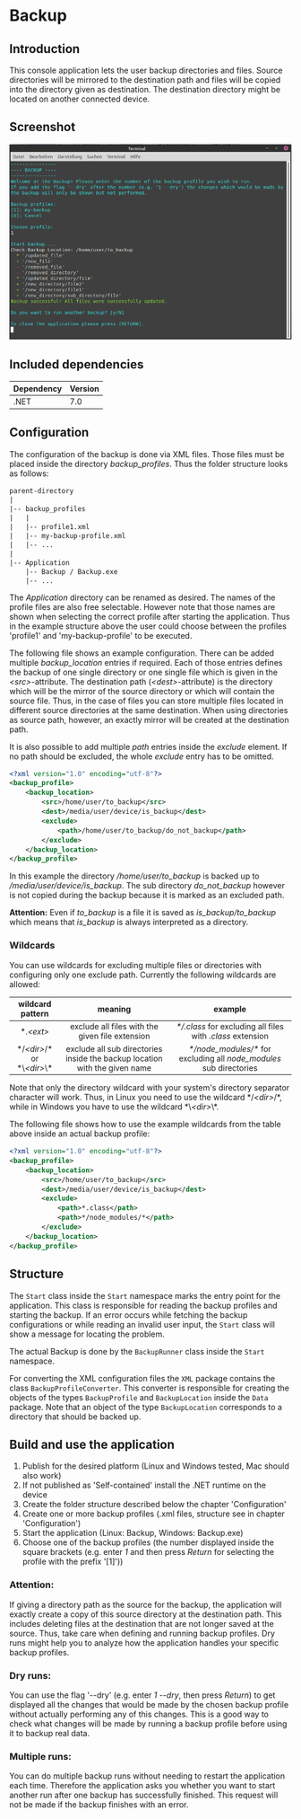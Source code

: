 # Backup

## Introduction

This console application lets the user backup directories and files. 
Source directories will be mirrored to the destination path and files will be copied into the directory given as destination.
The destination directory might be located on another connected device.

## Screenshot

![Screenshot](Screenshot.png)

## Included dependencies

| Dependency            | Version |
|-----------------------|---------|
| .NET                  | 7.0     |

## Configuration

The configuration of the backup is done via XML files. 
Those files must be placed inside the directory _backup\_profiles_. 
Thus the folder structure looks as follows:

```
parent-directory
|
|-- backup_profiles
|   |
|   |-- profile1.xml
|   |-- my-backup-profile.xml
|   |-- ...
|
|-- Application
    |-- Backup / Backup.exe
    |-- ...
``` 

The _Application_ directory can be renamed as desired.
The names of the profile files are also free selectable. 
However note that those names are shown when selecting the correct profile after starting the application.
Thus in the example structure above the user could choose between the profiles 'profile1' and 'my-backup-profile' to be executed. 

The following file shows an example configuration. 
There can be added multiple _backup\_location_ entries if required. 
Each of those entries defines the backup of one single directory or one single file which is given in the _\<src\>_-attribute.
The destination path (_\<dest\>_-attribute) is the directory which will be the mirror of the source directory or which will contain the source file.
Thus, in the case of files you can store multiple files located in different source directories at the same destination.
When using directories as source path, however, an exactly mirror will be created at the destination path.

It is also possible to add multiple _path_ entries inside the _exclude_ element. 
If no path should be excluded, the whole _exclude_ entry has to be omitted.

```xml
<?xml version="1.0" encoding="utf-8"?>
<backup_profile>
    <backup_location>
        <src>/home/user/to_backup</src>
        <dest>/media/user/device/is_backup</dest>
        <exclude>
            <path>/home/user/to_backup/do_not_backup</path>
        </exclude>
    </backup_location>
</backup_profile>
```

In this example the directory _/home/user/to_backup_ is backed up to _/media/user/device/is\_backup_. The sub directory _do\_not\_backup_
however is not copied during the backup because it is marked as an excluded path.

**Attention:** Even if _to\_backup_ is a file it is saved as _is\_backup/to\_backup_ which means that _is\_backup_ is always interpreted as a directory.

### Wildcards

You can use wildcards for excluding multiple files or directories with configuring only one exclude path.
Currently the following wildcards are allowed:

|                wildcard pattern                |                                meaning                                     |                          example                                       |
|                     :---:                      |                                 :---:                                      |                           :---:                                        |
| \*._\<ext\>_                                   | exclude all files with the given file extension                            | _\*/.class_ for excluding all files with _.class_ extension            |
| \*/_\<dir\>_/\* <br/>or<br/> \*\\_\<dir\>_\\\* | exclude all sub directories inside the backup location with the given name | _\*/node_modules/\*_ for excluding all _node\_modules_ sub directories |

Note that only the directory wildcard with your system's directory separator character will work. 
Thus, in Linux you need to use the wildcard \*/_\<dir\>_/\*, while in Windows you have to use the wildcard \*\\_\<dir\>_\\\*.

The following file shows how to use the example wildcards from the table above inside an actual backup profile:

```xml
<?xml version="1.0" encoding="utf-8"?>
<backup_profile>
    <backup_location>
        <src>/home/user/to_backup</src>
        <dest>/media/user/device/is_backup</dest>
        <exclude>
            <path>*.class</path>
            <path>*/node_modules/*</path>
        </exclude>
    </backup_location>
</backup_profile>
```

## Structure

The `Start` class inside the `Start` namespace marks the entry point for the application. 
This class is responsible for reading the backup profiles and starting the backup. 
If an error occurs while fetching the backup configurations or while reading an invalid user input, the `Start` class will show a message for locating the problem.

The actual Backup is done by the `BackupRunner` class inside the `Start` namespace. 

For converting the XML configuration files the `XML` package contains the class `BackupProfileConverter`.
This converter is responsible for creating the objects of the types `BackupProfile` and `BackupLocation` inside the
`Data` package. 
Note that an object of the type `BackupLocation` corresponds to a directory that should be backed up.

## Build and use the application

1. Publish for the desired platform (Linux and Windows tested, Mac should also work)
2. If not published as 'Self-contained' install the .NET runtime on the device
3. Create the folder structure described below the chapter 'Configuration'
4. Create one or more backup profiles (.xml files, structure see in chapter 'Configuration')
5. Start the application (Linux: Backup, Windows: Backup.exe)
6. Choose one of the backup profiles (the number displayed inside the square brackets 
   (e.g. enter _1_ and then press _Return_ for selecting the profile with the prefix '\[1\]'))

### Attention:
If giving a directory path as the source for the backup, the application will exactly create a copy of this source directory at the destination path.
This includes deleting files at the destination that are not longer saved at the source.
Thus, take care when defining and running backup profiles. Dry runs might help you to analyze how the application handles your specific backup profiles.

### Dry runs:

You can use the flag '--dry' (e.g. enter _1 --dry_, then press _Return_) to get displayed all the changes that would be made by the chosen backup profile without actually performing any of this changes.
This is a good way to check what changes will be made by running a backup profile before using it to backup real data.

### Multiple runs:

You can do multiple backup runs without needing to restart the application each time.
Therefore the application asks you whether you want to start another run after one backup has successfully finished.
This request will not be made if the backup finishes with an error.